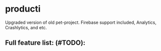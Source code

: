 # producti

Upgraded version of old pet-project. Firebase support
included, Analytics, Crashlytics, and etc. 

## Full feature list: (#TODO):
